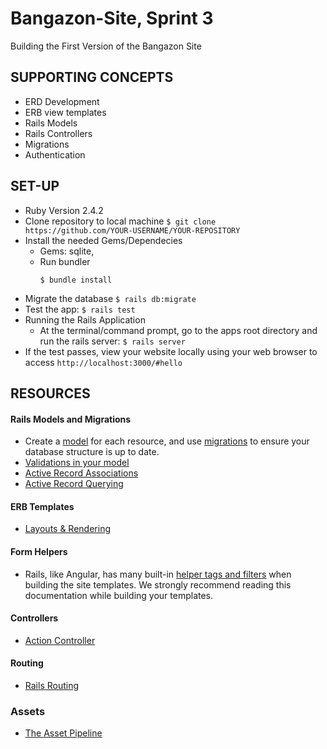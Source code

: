# Bangazon-Site, Sprint 3
Building the First Version of the Bangazon Site


## SUPPORTING CONCEPTS
* ERD Development
* ERB view templates
* Rails Models
* Rails Controllers
* Migrations
* Authentication

## SET-UP
- Ruby Version 2.4.2
- Clone repository to local machine
      ```
      $ git clone https://github.com/YOUR-USERNAME/YOUR-REPOSITORY
      ```
- Install the needed Gems/Dependecies
  - Gems:  sqlite, 
  - Run bundler
      ```
      $ bundle install
      ```
- Migrate the database 
      ```$ rails db:migrate ```
- Test the app:  ``` $ rails test ```
- Running the Rails Application
  - At the terminal/command prompt, go to the apps root directory and run the rails server: 
      ``` $ rails server ```
- If the test passes, view your website locally using your web browser to access 
      ``` http://localhost:3000/#hello ```


## RESOURCES

#### Rails Models and Migrations
- Create a [model](http://guides.rubyonrails.org/active_record_basics.html) for each resource, and use [migrations](http://guides.rubyonrails.org/active_record_migrations.html) to ensure your database structure is up to date.
- [Validations in your model](http://guides.rubyonrails.org/active_record_validations.html)
- [Active Record Associations](http://guides.rubyonrails.org/association_basics.html)
- [Active Record Querying](http://guides.rubyonrails.org/active_record_querying.html)

#### ERB Templates
- [Layouts & Rendering](http://guides.rubyonrails.org/layouts_and_rendering.html)

#### Form Helpers
- Rails, like Angular, has many built-in [helper tags and filters](http://guides.rubyonrails.org/form_helpers.html) when building the site templates. We strongly recommend reading this documentation while building your templates.

#### Controllers
- [Action Controller](http://guides.rubyonrails.org/action_controller_overview.html)

#### Routing
- [Rails Routing](http://guides.rubyonrails.org/routing.html)

### Assets
- [The Asset Pipeline](http://guides.rubyonrails.org/asset_pipeline.html)







